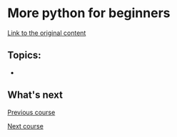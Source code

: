 # More python for beginners

[Link to the original content](https://github.com/microsoft/c9-python-getting-started/tree/master/more-python-for-beginners)

## Topics:

-

## What's next

[Previous course](../python-for-beginners/README.md)

[Next course](../even-more-python-for-beginners/README.md)

